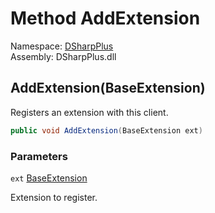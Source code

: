 # Method AddExtension

Namespace: [DSharpPlus](DSharpPlus.md)  
Assembly: DSharpPlus.dll

## <a id="DSharpPlus_DiscordClient_AddExtension_DSharpPlus_BaseExtension_"></a>AddExtension\(BaseExtension\)

Registers an extension with this client.

```csharp
public void AddExtension(BaseExtension ext)
```

### Parameters

`ext` [BaseExtension](DSharpPlus.BaseExtension.md)

Extension to register.

